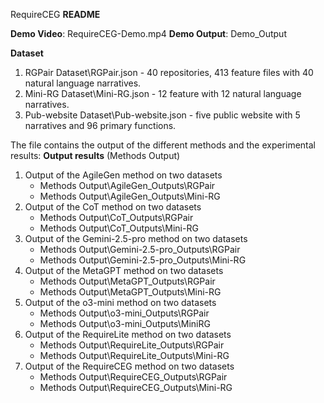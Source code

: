 RequireCEG **README**

**Demo Video**: RequireCEG-Demo.mp4  **Demo Output**: Demo_Output

**Dataset**
1. RGPair Dataset\RGPair.json - 40 repositories, 413 feature files with 40 natural language narratives.
2. Mini-RG Dataset\Mini-RG.json - 12 feature with 12 natural language narratives.
3. Pub-website Dataset\Pub-website.json - five public website with 5 narratives and 96 primary functions.

The file contains the output of the different methods and the experimental results:
**Output results** (Methods Output)
1. Output of the AgileGen method on two datasets
    - Methods Output\AgileGen_Outputs\RGPair
    - Methods Output\AgileGen_Outputs\Mini-RG
2. Output of the CoT method on two datasets
    - Methods Output\CoT_Outputs\RGPair
    - Methods Output\CoT_Outputs\Mini-RG
3. Output of the Gemini-2.5-pro method on two datasets
    - Methods Output\Gemini-2.5-pro_Outputs\RGPair
    - Methods Output\Gemini-2.5-pro_Outputs\Mini-RG
4. Output of the MetaGPT method on two datasets
    - Methods Output\MetaGPT_Outputs\RGPair
    - Methods Output\MetaGPT_Outputs\Mini-RG
5. Output of the o3-mini method on two datasets
    - Methods Output\o3-mini_Outputs\RGPair
    - Methods Output\o3-mini_Outputs\MiniRG
6. Output of the RequireLite method on two datasets
    - Methods Output\RequireLite_Outputs\RGPair
    - Methods Output\RequireLite_Outputs\Mini-RG
7. Output of the RequireCEG method on two datasets
    - Methods Output\RequireCEG_Outputs\RGPair
    - Methods Output\RequireCEG_Outputs\Mini-RG
